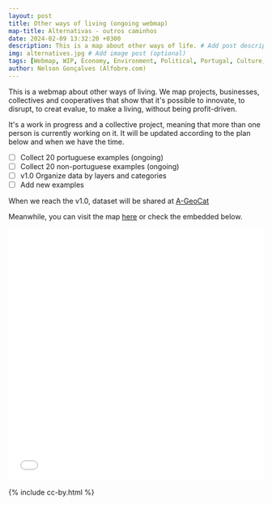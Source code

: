 ```yaml
---
layout: post
title: Other ways of living (ongoing webmap)
map-title: Alternativas - outros caminhos
date: 2024-02-09 13:32:20 +0300
description: This is a map about other ways of life. # Add post description (optional)
img: alternatives.jpg # Add image post (optional)
tags: [Webmap, WIP, Economy, Environment, Political, Portugal, Culture, Arts]
author: Nelson Gonçalves (Alfobre.com) 
---
```


This is a webmap about other ways of living. We map projects, businesses, collectives and cooperatives that show that it's possible to innovate, to disrupt, to creat evalue, to make a living, without being profit-driven. 

It's a work in progress and a collective project, meaning that more than one person is currently working on it. It will be updated according to the plan below and when we have the time.
- [ ] Collect 20 portuguese examples (ongoing)
- [ ] Collect 20 non-portuguese examples (ongoing)
- [ ] v1.0 Organize data by layers and categories  
- [ ] Add new examples

When we reach the v1.0, dataset will be shared at [A-GeoCat](https://a-geocat.alfobre.com/)

Meanwhile, you can visit the map [here](https://umap.openstreetmap.fr/en/map/alternativas-outros-caminhos_1021352#7/39.623/-6.614) or check the embedded below.


<iframe width="100%" height="500px" frameborder="0" allowfullscreen allow="geolocation" src="//umap.openstreetmap.fr/en/map/alternativas-outros-caminhos_1021352?scaleControl=true&miniMap=false&scrollWheelZoom=true&zoomControl=true&editMode=disabled&moreControl=true&searchControl=null&tilelayersControl=null&embedControl=null&datalayersControl=true&onLoadPanel=undefined&captionBar=false&captionMenus=true"></iframe>


{% include cc-by.html %}
